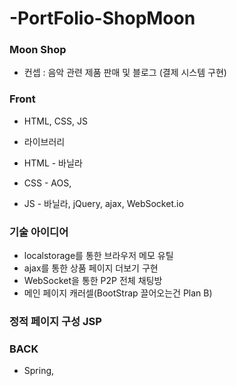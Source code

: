 # -PortFolio-ShopMoon
### Moon Shop
- 컨셉 : 음악 관련 제품 판매 및 블로그 (결제 시스템 구현)


### Front
- HTML, CSS, JS

- 라이브러리
- HTML - 바닐라
- CSS - AOS,
- JS - 바닐라, jQuery, ajax, WebSocket.io

### 기술 아이디어
- localstorage를 통한 브라우저 메모 유틸
- ajax를 통한 상품 페이지 더보기 구현 
- WebSocket을 통한 P2P 전체 채팅방
- 메인 페이지 캐러셀(BootStrap 끌어오는건 Plan B)

### 정적 페이지 구성 JSP



### BACK
- Spring, 

 

